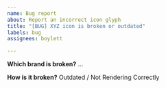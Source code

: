 ```yaml
---
name: Bug report
about: Report an incorrect icon glyph
title: "[BUG] XYZ icon is broken or outdated"
labels: bug
assignees: boylett

---
```


**Which brand is broken?**
...

**How is it broken?**
Outdated / Not Rendering Correctly
